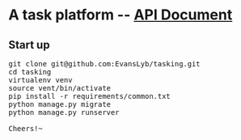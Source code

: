 # A task platform -- [API Document](http://rap.taobao.org/workspace/myWorkspace.do?projectId=15165)

## Start up
<pre>
git clone git@github.com:EvansLyb/tasking.git
cd tasking
virtualenv venv
source vent/bin/activate
pip install -r requirements/common.txt
python manage.py migrate
python manage.py runserver

Cheers!~
</pre>
